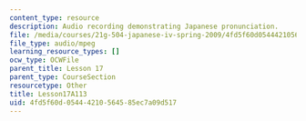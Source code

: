 ```yaml
---
content_type: resource
description: Audio recording demonstrating Japanese pronunciation.
file: /media/courses/21g-504-japanese-iv-spring-2009/4fd5f60d05444210564585ec7a09d517_Lesson17A113.mp3
file_type: audio/mpeg
learning_resource_types: []
ocw_type: OCWFile
parent_title: Lesson 17
parent_type: CourseSection
resourcetype: Other
title: Lesson17A113
uid: 4fd5f60d-0544-4210-5645-85ec7a09d517
---
```

